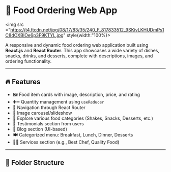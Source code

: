 # 🍔 Food Ordering Web App
<img src ="https://t4.ftcdn.net/jpg/08/17/83/35/240_F_817833512_9SKivLKHUDmPs1C8dOXBIOe6p3F9KTYL.jpg" style{width:"100%}><img>

A responsive and dynamic food ordering web application built using **React.js** and **React Router**. This app showcases a wide variety of dishes, snacks, drinks, and desserts, complete with descriptions, images, and ordering functionality.

---

## 🔥 Features

- 🖼️ Food item cards with image, description, price, and rating
- ➕➖ Quantity management using `useReducer`
- 🧭 Navigation through React Router
- 🎠 Image carousel/slideshow
- 🧃 Explore various food categories (Shakes, Snacks, Desserts, etc.)
- 💬 Testimonials section from users
- 📖 Blog section (UI-based)
- 🍽️ Categorized menu: Breakfast, Lunch, Dinner, Desserts
- 🧑‍🍳 Services section (e.g., Best Chef, Quality Food)

---

## 📂 Folder Structure



